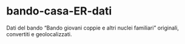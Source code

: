# bando-casa-ER-dati
Dati del bando “Bando giovani coppie e altri nuclei familiari” originali, convertiti e geolocalizzati.
